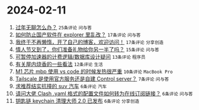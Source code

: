 # 2024-02-11

1. [过年无聊怎么办？](https://www.v2ex.com/t/1015308) `25条评论` `问与答`
1. [如何防止国产软件在 explorer 里乱改？](https://www.v2ex.com/t/1015320) `17条评论` `问与答`
1. [我终于不再懒惰，开了自己的博客，欢迎访问！](https://www.v2ex.com/t/1015298) `17条评论` `分享创造`
1. [情人节又到了，你们准备礼物给你另一半了吗？](https://www.v2ex.com/t/1015309) `15条评论` `问与答`
1. [可暂停加速器的计费逻辑/数据库设计疑问](https://www.v2ex.com/t/1015307) `13条评论` `程序员`
1. [有关屋内烧香的一些看法](https://www.v2ex.com/t/1015319) `12条评论` `生活`
1. [M1 芯片 mbp 使用 vs code 的时候发热很严重](https://www.v2ex.com/t/1015314) `10条评论` `MacBook Pro`
1. [Tailscale 是使用官方服务还是自建 Control server？](https://www.v2ex.com/t/1015317) `7条评论` `问与答`
1. [求推荐结实抗撞的 suv 汽车](https://www.v2ex.com/t/1015318) `6条评论` `汽车`
1. [请问大佬 Clash .yaml 格式的配置文件如何转为在线订阅链接？](https://www.v2ex.com/t/1015306) `6条评论` `问与答`
1. [钥匙链 keychain 清理大师 2.0 已发布](https://www.v2ex.com/t/1015303) `6条评论` `分享创造`
